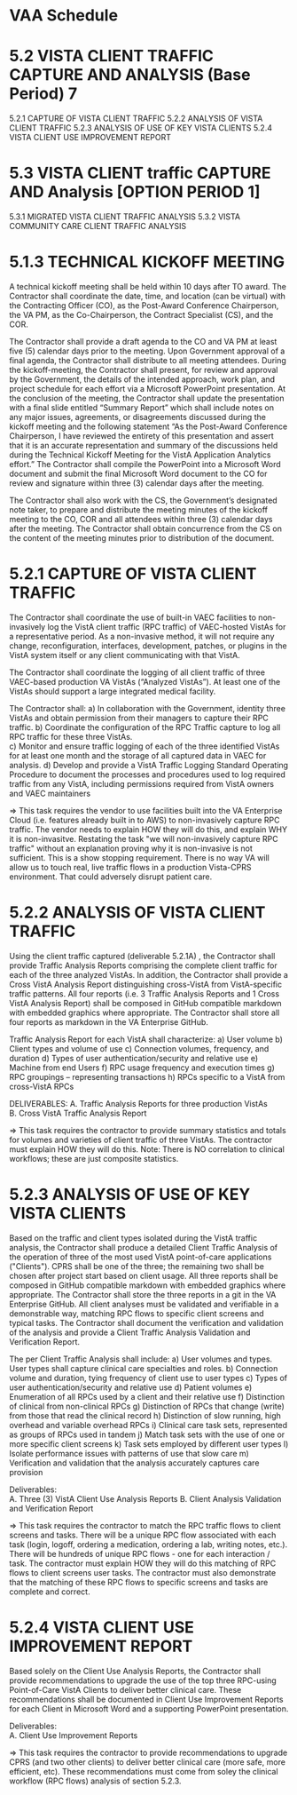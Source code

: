 # VAA Schedule

# 5.2	VISTA CLIENT TRAFFIC CAPTURE AND ANALYSIS (Base Period)	7
5.2.1	CAPTURE OF VISTA CLIENT TRAFFIC	
5.2.2	ANALYSIS OF VISTA CLIENT TRAFFIC
5.2.3	ANALYSIS OF USE OF KEY VISTA CLIENTS
5.2.4	VISTA CLIENT USE IMPROVEMENT REPORT
# 5.3	VISTA CLIENT traffic CAPTURE AND Analysis [OPTION PERIOD 1]
5.3.1	MIGRATED VISTA CLIENT TRAFFIC ANALYSIS
5.3.2	VISTA COMMUNITY CARE CLIENT TRAFFIC ANALYSIS




# 5.1.3	TECHNICAL KICKOFF MEETING
A technical kickoff meeting shall be held within 10 days after TO award.  The Contractor shall coordinate the date, time, and location (can be virtual) with the Contracting Officer (CO), as the Post-Award Conference Chairperson, the VA PM, as the Co-Chairperson, the Contract Specialist (CS), and the COR.  

The Contractor shall provide a draft agenda to the CO and VA PM at least five (5) calendar days prior to the meeting.  Upon Government approval of a final agenda, the Contractor shall distribute to all meeting attendees.  During the kickoff-meeting, the Contractor shall present, for review and approval by the Government, the details of the intended approach, work plan, and project schedule for each effort via a Microsoft PowerPoint presentation.  At the conclusion of the meeting, the Contractor shall update the presentation with a final slide entitled “Summary Report” which shall include notes on any major issues, agreements, or disagreements discussed during the kickoff meeting and the following statement “As the Post-Award Conference Chairperson, I have reviewed the entirety of this presentation and assert that it is an accurate representation and summary of the discussions held during the Technical Kickoff Meeting for the VistA Application Analytics effort.”  The Contractor shall compile the PowerPoint into a Microsoft Word document and submit the final Microsoft Word document to the CO for review and signature within three (3) calendar days after the meeting.  

The Contractor shall also work with the CS, the Government’s designated note taker, to prepare and distribute the meeting minutes of the kickoff meeting to the CO, COR and all attendees within three (3) calendar days after the meeting.  The Contractor shall obtain concurrence from the CS on the content of the meeting minutes prior to distribution of the document.



# 5.2.1	CAPTURE OF VISTA CLIENT TRAFFIC

The Contractor shall coordinate the use of built-in VAEC facilities to non-invasively log the VistA client traffic (RPC traffic) of VAEC-hosted VistAs for a representative period. As a non-invasive method, it will not require any change, reconfiguration, interfaces, development, patches, or plugins in the VistA system itself or any client communicating with that VistA. 

The Contractor shall coordinate the logging of all client traffic of three VAEC-based production VA VistAs (“Analyzed VistAs”). At least one of the VistAs should support a large integrated medical facility.
  
The Contractor shall:
a)	In collaboration with the Government, identity three VistAs and obtain permission from their managers to capture their RPC traffic. 
b)	Coordinate the configuration of the RPC Traffic capture to log all RPC traffic for these three VistAs.  
c)	Monitor and ensure traffic logging of each of the three identified VistAs for at least one month and the storage of all captured data in VAEC for analysis.
d)	Develop and provide a VistA Traffic Logging Standard Operating Procedure to document the processes and procedures used to log required traffic from any VistA, including permissions required from VistA owners and VAEC maintainers


=> This task requires the vendor to use facilities built into the VA Enterprise Cloud (i.e. features already built in to AWS)  to non-invasively capture RPC traffic.   The vendor needs to explain HOW they will do this, and explain WHY it is non-invasitve.  Restating the task "we will non-invasively capture RPC traffic" without an explanation proving why it is non-invasive is not sufficient. This is a show stopping requirement.  There is no way VA will allow us to touch real, live traffic flows in a production Vista-CPRS environment. That could adversely disrupt patient care.




# 5.2.2	ANALYSIS OF VISTA CLIENT TRAFFIC

Using the client traffic captured (deliverable 5.2.1A) , the Contractor shall provide Traffic Analysis Reports comprising the complete client traffic for each of the three analyzed VistAs. In addition, the Contractor shall provide a Cross VistA Analysis Report distinguishing cross-VistA from VistA-specific traffic patterns. All four reports (i.e. 3 Traffic Analysis Reports and 1 Cross VistA Analysis Report) shall be composed in GitHub compatible markdown with embedded graphics where appropriate. The Contractor shall store all four reports as markdown in the VA Enterprise GitHub. 

Traffic Analysis Report for each VistA shall characterize:
a)	User volume 
b)	Client types and volume of use
c)	Connection volumes, frequency, and duration
d)	Types of user authentication/security and relative use
e)	Machine from end Users 
f)	RPC usage frequency and execution times
g)	RPC groupings – representing transactions
h)	RPCs specific to a VistA from cross-VistA RPCs

DELIVERABLES:
A.	Traffic Analysis Reports for three production VistAs   
B.	Cross VistA Traffic Analysis Report


=> This task requires the contractor to provide summary statistics and totals for volumes and varieties of client traffic of three VistAs. The contractor must explain HOW they will do this. 
Note: There is NO correlation to clinical workflows; these are just composite statistics.  


# 5.2.3	ANALYSIS OF USE OF KEY VISTA CLIENTS

Based on the traffic and client types isolated during the VistA traffic analysis, the Contractor shall produce a detailed Client Traffic Analysis of the operation of three of the most used VistA point-of-care applications ("Clients"). CPRS shall be one of the three; the remaining two shall be chosen after project start based on client usage. All three reports shall be composed in GitHub compatible markdown with embedded graphics where appropriate.  The Contractor shall store the three reports in a git in the VA Enterprise GitHub.   All client analyses must be validated and verifiable in a demonstrable way, matching RPC flows to specific client screens and typical tasks. The Contractor shall document the verification and validation of the analysis and provide a Client Traffic Analysis Validation and Verification Report. 

The per Client Traffic Analysis shall include:
a)	User volumes and types. User types shall capture clinical care specialties and roles.
b)	Connection volume and duration, tying frequency of client use to user types
c)	Types of user authentication/security and relative use
d)	Patient volumes
e)	Enumeration of all RPCs used by a client and their relative use
f)	Distinction of clinical from non-clinical RPCs
g)	Distinction of RPCs that change (write) from those that read the clinical record 
h)	Distinction of slow running, high overhead and variable overhead RPCs
i)	Clinical care task sets, represented as groups of RPCs used in tandem
j)	Match task sets with the use of one or more specific client screens
k)	Task sets employed by different user types
l)	Isolate performance issues with patterns of use that slow care
m)	Verification and validation that the analysis accurately captures care provision  

Deliverables:  
A.	Three (3)  VistA Client Use Analysis Reports
B.	Client Analysis Validation and Verification Report



=> This task requires the contractor to match the RPC traffic flows to client screens and tasks.  There will be a unique RPC flow associated with each task (login, logoff, ordering a medication, ordering a lab, writing notes, etc.). There will be hundreds of unique RPC flows - one for each interaction / task.   The contractor must explain HOW they will do this matching of RPC flows to client screens user tasks.  The contractor must also demonstrate that the matching of these RPC flows to specific screens and tasks are complete and correct.


# 5.2.4	VISTA CLIENT USE IMPROVEMENT REPORT

Based solely   on the Client Use Analysis Reports, the Contractor shall provide recommendations to upgrade the use of the top three RPC-using Point-of-Care VistA Clients to deliver better clinical care. These recommendations shall be documented in Client Use Improvement Reports for each Client in Microsoft Word and a supporting PowerPoint presentation. 

Deliverables:  
A.	Client Use Improvement Reports



=> This task requires the contractor to provide recommendations to upgrade CPRS (and two other clients) to deliver better clinical care (more safe, more efficient, etc). These recommendations must come from soley the clinical workflow (RPC flows) analysis of section 5.2.3.
